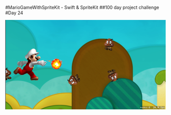 #MarioGameWithSpriteKit - Swift & SpriteKit
##100 day project challenge
#Day 24


![screenshot](https://github.com/kennybatista/MarioGameWithSpriteKit/blob/master/screenshot.png)
